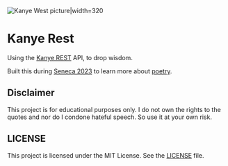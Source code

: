 ![Kanye West picture|width=320](https://upload.wikimedia.org/wikipedia/commons/thumb/c/c0/Kanye_West_by_David_Shankbone_%283465084618%29.jpg/1920px-Kanye_West_by_David_Shankbone_%283465084618%29.jpg)

# Kanye Rest

Using the [Kanye REST][0] API, to drop wisdom.

Built this during [Seneca 2023][1] to learn more about [poetry][2].

## Disclaimer

This project is for educational purposes only. I do not own the rights to the quotes and nor do I condone hateful speech. So use it at your own risk.

## LICENSE

This project is licensed under the MIT License. See the [LICENSE](LICENSE) file.

[0]: https://api.kanye.rest
[1]: https://seneca.camp/
[2]: https://python-poetry.org/
